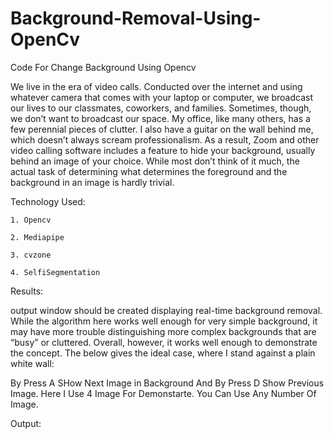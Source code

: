 # Background-Removal-Using-OpenCv
Code For Change Background Using Opencv

We live in the era of video calls. Conducted over the internet and using whatever camera that comes with your laptop or computer, we broadcast our lives to our classmates, coworkers, and families.
Sometimes, though, we don’t want to broadcast our space. My office, like many others, has a few perennial pieces of clutter. I also have a guitar on the wall behind me, which doesn’t always scream professionalism.
As a result, Zoom and other video calling software includes a feature to hide your background, usually behind an image of your choice. While most don’t think of it much, the actual task of determining what determines the foreground and the background in an image is hardly trivial.

Technology Used:

    1. Opencv
    
    2. Mediapipe
    
    3. cvzone
    
    4. SelfiSegmentation
 

Results: 

output window should be created displaying real-time background removal. While the algorithm here works well enough for very simple background, it may have more trouble distinguishing more complex backgrounds that are “busy” or cluttered. Overall, however, it works well enough to demonstrate the concept.
The below gives the ideal case, where I stand against a plain white wall:

By Press A SHow Next Image in Background And By Press D Show Previous Image. Here I Use 4 Image For Demonstarte. You Can Use Any Number Of Image.

Output:

